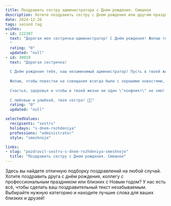 ```yaml
---
title: Поздравить сестру администратора c Днем рождения. Смешное
description: Хотите поздравить сестру c Днем рождения или другим праздником? Наш ИИ создаст незабываемое поздравление, а вы обязательно выделитесь среди других.  
date: 2024-12-26
tags: second tag
wishes:
- id: 122387
  text: "Дорогая моя сестричка-администратор! С Днём рождения! Желаю тебе, чтобы твой рабочий стол всегда был чистым (ну, почти), клиенты — вежливыми (ну, почти), а зарплата — огромной (вот это точно!).  Пусть в твоей жизни будет столько же порядка, сколько ты наводишь в офисе, и столько же позитива, сколько ты раздаёшь клиентам (ну, ладно, почти столько же!).  С днём рождения!
  "
  rating: "0"
  updated: "null"
- id: 30919
  text: "Дорогая сестричка!
  
  С Днём рождения тебя, наш незаменимый администратор! Пусть в твоей жизни все \"запросы\" приходят только с положительным ответом, а \"технические проблемы\" решаются лёгким движением одеревеневшей руки!
  
  Желаю, чтобы повестки на совещания всегда были с хорошими новостями, а кофе на перерывах не заканчивался быстрее, чем твои шутки на корпоративе! Пусть каждый день приносит тебе новые впечатления, а коллеги радуют не только работой, но и неожиданными комплиментами.
  
  Счастья, здоровья и чтобы в твоей жизни ни один \"конфликт\" не смог затмить твое сияние! Будь такой же яркой, как твои самые гениальные презентации!
  
  С любовью и улыбкой, твоя сестра! 🎉✨"
  rating: "0"
  updated: "null"

selectedValues:
  recipients: "sestru"
  holidays: "s-dnem-rozhdeniya"
  professions: "administrator"
  style: "smeshnoje"

links:
- slug: "pozdravit-sestru-s-dnem-rozhdeniya-smeshnoje"
  title: "Поздравить сестру c Днем рождения. Смешное"
---
```


Здесь вы найдете отличную подборку поздравлений на любой случай.
Хотите поздравить друга с днём рождения, коллегу с профессиональным праздником или близких с Новым годом? У нас есть всё, чтобы сделать ваш поздравительный текст незабываемым. Выбирайте нужную категорию и находите лучшие слова для ваших близких и друзей!
